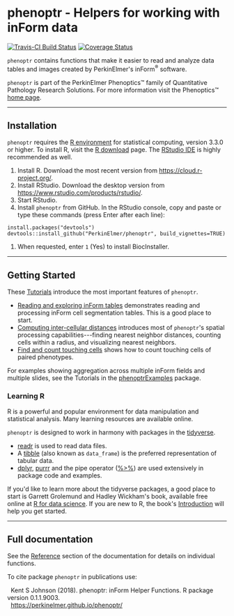 # phenoptr - Helpers for working with inForm data

[![Travis-CI Build Status](https://travis-ci.org/PerkinElmer/phenoptr.svg?branch=master)](https://travis-ci.org/PerkinElmer/phenoptr)
[![Coverage Status](https://img.shields.io/codecov/c/github/PerkinElmer/phenoptr/master.svg)](https://codecov.io/github/PerkinElmer/phenoptr?branch=master)

`phenoptr` contains functions that make it easier to read and analyze data tables
and images created by PerkinElmer's inForm<sup>&reg;</sup> software.

`phenoptr` is part of the PerkinElmer Phenoptics&trade; family of
Quantitative Pathology Research Solutions. For more information
visit the Phenoptics&trade;
[home page](http://www.perkinelmer.com/cancer-immunology/index.html).

----

## Installation

`phenoptr` requires the [R environment](https://www.r-project.org/) 
for statistical computing, version 3.3.0 or higher. To install R,
visit the [R download](https://cloud.r-project.org/) page.
The [RStudio IDE](https://www.rstudio.com/products/rstudio/)
is highly recommended as well.

1. Install R. Download the most recent version from  https://cloud.r-project.org/.
1. Install RStudio. Download the desktop version from https://www.rstudio.com/products/rstudio/.
1. Start RStudio.
1. Install `phenoptr` from GitHub. In the RStudio console, copy and paste or type these commands (press Enter after each line):
```
install.packages("devtools")
devtools::install_github("PerkinElmer/phenoptr", build_vignettes=TRUE)
```
1. When requested, enter `1` (Yes) to install BiocInstaller.

----

## Getting Started

These [Tutorials](https://perkinelmer.github.io/phenoptr/articles/index.html)
introduce the most important features of `phenoptr`.

- [Reading and exploring inForm tables](https://perkinelmer.github.io/phenoptr/articles/reading_tables.html)
demonstrates reading and processing inForm cell segmentation tables. This is a 
good place to start.
- [Computing inter-cellular distances](https://perkinelmer.github.io/phenoptr/articles/computing_distances.html)
introduces most of `phenoptr`'s spatial processing capabilities---finding
nearest
neighbor distances, counting cells within a radius, and visualizing nearest
neighbors.
- [Find and count touching cells](https://perkinelmer.github.io/phenoptr/articles/find_and_count_touching_cells.html)
shows how to count touching cells of paired phenotypes.

<div class="panel panel-default"><div class="panel-body">
For examples showing aggregation across multiple inForm fields and multiple
slides, see the Tutorials in the
<a href="https://perkinelmer.github.io/phenoptrExamples">phenoptrExamples</a>
package.
</div></div>

### Learning R

R is a powerful and popular environment for data manipulation and 
statistical analysis. Many learning resources are available online.

`phenoptr` is designed to work in harmony with packages in the 
[tidyverse](http://tidyverse.org/). 

- [readr](http://readr.tidyverse.org/) is used to read data files.
- A [tibble](http://tibble.tidyverse.org/) (also known as `data_frame`) 
  is the preferred representation of tabular data.
- [dplyr](http://dplyr.tidyverse.org/), [purrr](http://purrr.tidyverse.org/) 
  and the pipe operator ([%>%](http://magrittr.tidyverse.org/)) 
  are used extensively in 
  package code and examples.

If you'd like to learn more about the tidyverse packages, 
a good place to start is Garrett Grolemund and Hadley Wickham's book,
available free online at
[R for data science](http://r4ds.had.co.nz/).
If you are new to R, the book's
[Introduction](http://r4ds.had.co.nz/introduction.html)
will help you get started.

----

## Full documentation

See the [Reference](https://perkinelmer.github.io/phenoptr/reference/index.html)
section of the documentation for details on individual functions.

To cite package `phenoptr` in publications use:

&nbsp;&nbsp;Kent S Johnson (2018). phenoptr: inForm Helper Functions. R package version 0.1.1.9003.  
&nbsp;&nbsp;https://perkinelmer.github.io/phenoptr/
